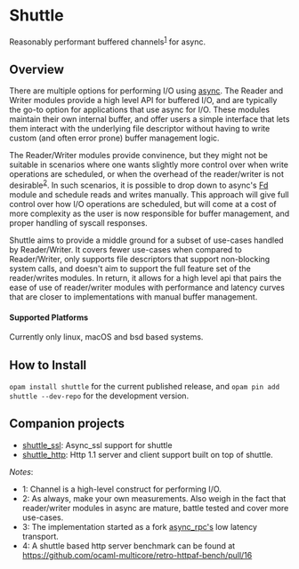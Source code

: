 # Shuttle

Reasonably performant buffered channels<sup>[1](#channel)</sup> for async.

## Overview

There are multiple options for performing I/O using [async](https://github.com/janestreet/async_unix).
The Reader and Writer modules provide a high level API for buffered I/O, and are typically the go-to option for
applications that use async for I/O. These modules maintain their own internal buffer, and offer
users a simple interface that lets them interact with the underlying file descriptor without having
to write custom (and often error prone) buffer management logic.

The Reader/Writer modules provide convinence, but they might not be suitable in scenarios where one wants
slightly more control over when write operations are scheduled, or when the overhead of the reader/writer is not desirable<sup>[2](#overhead)</sup>.
In such scenarios, it is possible to drop down to async's [Fd](https://github.com/janestreet/async_unix/blob/4deb094dd60c22229f63b1e8467f0f7e0f18069d/src/fd.mli)
module and schedule reads and writes manually. This approach will give full control over how I/O operations are scheduled, but will come at a cost of more complexity
as the user is now responsible for buffer management, and proper handling of syscall responses.

Shuttle aims to provide a middle ground for a subset of use-cases handled by Reader/Writer. It covers fewer use-cases when
compared to Reader/Writer, only supports file descriptors that support non-blocking system calls, and doesn't aim to support the full
feature set of the reader/writes modules. In return, it allows for a high level api that pairs the ease of use of reader/writer modules with
performance and latency curves that are closer to implementations with manual buffer management.

#### Supported Platforms

Currently only linux, macOS and bsd based systems.

## How to Install

`opam install shuttle` for the current published release, and `opam pin add shuttle --dev-repo` for the development version.

## Companion projects

* [shuttle_ssl](./shuttle_ssl/): Async_ssl support for shuttle
* [shuttle_http](https://anuragsoni.github.io/shuttle/shuttle_http/index.html): Http 1.1 server and client support built on top of shuttle.

*Notes*:
- <a name="channel">1</a>: Channel is a high-level construct for performing I/O. 
- <a name="overhead">2</a>: As always, make your own measurements. Also weigh in the fact that reader/writer modules in async are mature, battle tested and cover more use-cases.
- <a name="fork">3</a>: The implementation started as a fork [async_rpc's](https://github.com/janestreet/async/blob/7e71341ab2b962c56b98f293a3bec6098eafd1b0/async_rpc/src/rpc_transport_low_latency.ml) low latency transport.
- <a name="benchmark">4</a>: A shuttle based http server benchmark can be found at https://github.com/ocaml-multicore/retro-httpaf-bench/pull/16
